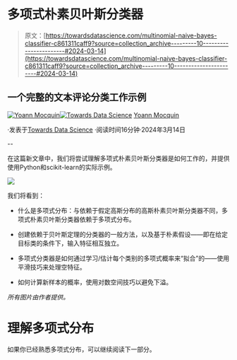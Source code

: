 # 多项式朴素贝叶斯分类器

> 原文：[https://towardsdatascience.com/multinomial-naive-bayes-classifier-c861311caff9?source=collection_archive---------10-----------------------#2024-03-14](https://towardsdatascience.com/multinomial-naive-bayes-classifier-c861311caff9?source=collection_archive---------10-----------------------#2024-03-14)

## 一个完整的文本评论分类工作示例

[](https://mocquin.medium.com/?source=post_page---byline--c861311caff9--------------------------------)[![Yoann Mocquin](../Images/b30a0f70c56972aabd2bc0a74baa90bb.png)](https://mocquin.medium.com/?source=post_page---byline--c861311caff9--------------------------------)[](https://towardsdatascience.com/?source=post_page---byline--c861311caff9--------------------------------)[![Towards Data Science](../Images/a6ff2676ffcc0c7aad8aaf1d79379785.png)](https://towardsdatascience.com/?source=post_page---byline--c861311caff9--------------------------------) [Yoann Mocquin](https://mocquin.medium.com/?source=post_page---byline--c861311caff9--------------------------------)

·发表于[Towards Data Science](https://towardsdatascience.com/?source=post_page---byline--c861311caff9--------------------------------) ·阅读时间16分钟·2024年3月14日

--

在这篇新文章中，我们将尝试理解多项式朴素贝叶斯分类器是如何工作的，并提供使用Python和scikit-learn的实际示例。

![](../Images/37047ac2f750f67b6e11d69758539264.png)

我们将看到：

+   什么是多项式分布：与依赖于假定高斯分布的高斯朴素贝叶斯分类器不同，多项式朴素贝叶斯分类器依赖于多项式分布。

+   创建依赖于贝叶斯定理的分类器的一般方法，以及基于朴素假设——即在给定目标类的条件下，输入特征相互独立。

+   多项式分类器是如何通过学习/估计每个类别的多项式概率来“拟合”的——使用平滑技巧来处理空特征。

+   如何计算新样本的概率，使用对数空间技巧以避免下溢。

*所有图片由作者提供。*

# **理解多项式分布**

如果你已经熟悉多项式分布，可以继续阅读下一部分。
